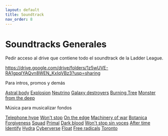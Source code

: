 ```yaml
---
layout: default
title: Soundtrack
nav_order: 8
---
```


# Soundtracks Generales

Pedir acceso al drive que contiene todo el soundtrack de la Ladder League.

https://drive.google.com/drive/folders/1z5wUVE-RA1gpqIYAQvn8WEN_KxIqVBz3?usp=sharing


Para intros, promos y demás

[Astral body](https://artlist.io/song/73454/astral-body)
[Explosion](https://artlist.io/song/39244/explosion)
[Neutrino](https://artlist.io/song/71960/neutrino)
[Galaxy destroyers](https://artlist.io/song/85833/galaxy-destroyers)
[Burning Tree](https://artlist.io/song/80789/burning-tree)
[Monster from the deep](https://artlist.io/song/75170/monster-from-the-deep)


Música para musicalizar fondos

[Telephone hype](https://artlist.io/song/77989/telephone-hype)
[Won't stop](https://artlist.io/song/86270/won't-stop-(feat--avila))
[On the edge](https://artlist.io/song/88617/on-the-edge)
[Machinery of war](https://artlist.io/song/67590/machinery-of-war)
[Botanica](https://artlist.io/song/78274/botanica---instrumental-version)
[Forgiveness](https://artlist.io/song/78789/forgiveness)
[Squad](https://artlist.io/song/67591/squad)
[Primal](https://artlist.io/song/81385/primal)
[Dark blood](https://artlist.io/song/87599/dark-blood)
[Won't stop sin voces](https://artlist.io/song/86268/won't-stop---no-lead-vocals)
[After time](https://artlist.io/song/79440/aftertime)
[Identify](https://artlist.io/song/80463/identify)
[Hydra](https://artlist.io/song/87245/hydra)
[Cyberverse](https://artlist.io/song/86483/cyberverse)
[Float](https://artlist.io/song/87546/float)
[Free radicals](https://artlist.io/song/36010/free-radicals)
[Toronto](https://artlist.io/song/87244/toronto)
